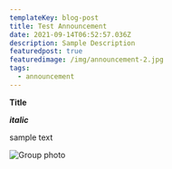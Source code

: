 ```yaml
---
templateKey: blog-post
title: Test Announcement
date: 2021-09-14T06:52:57.036Z
description: Sample Description
featuredpost: true
featuredimage: /img/announcement-2.jpg
tags:
  - announcement
---
```

**Title**

***italic***

sample text

![Group photo](/img/group-photo.jpeg "Group photo")